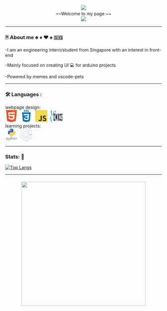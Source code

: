 <div id = "fireplace" align = center>
<img src = "https://media3.giphy.com/media/10TZs8ho7qJeVy/giphy.gif?cid=ecf05e47skmzcjei0bmexi3lcybw2sxerrptt9mtuyakpi01&rid=giphy.gif&ct=g">
</div>
<div id = "header" align = center>
  <div text_color = cyan> ~~Welcome to my page ~~ </div>
  <a href = "https://www.linkedin.com/in/david-tan-717102154/">
  <img src = "https://img.shields.io/badge/LinkedIn-blue?logo=linkedin&logoColor=white&style=for-the-badge">
  </a>
  </div>
  
  ---
  
  ### :black_joker: About me :clubs: :diamonds:	:hearts: :spades: :singapore:
-I am an engineering intern/student from Singapore with an interest in front-end 

-Mainly focused on creating UI :computer:	for arduino projects 

-Powered by memes and vscode-pets

---

### :hammer_and_wrench: Languages :

<div>
  <div> webpage design: </div>
  <img src="https://github.com/devicons/devicon/blob/master/icons/html5/html5-original.svg" title="HTML5" alt="HTML" width="40" height="40"/>&nbsp;
  <img src="https://github.com/devicons/devicon/blob/master/icons/css3/css3-plain-wordmark.svg" title="css3" alt="Css" width="40" height="40"/>&nbsp;
  <img src="https://github.com/devicons/devicon/blob/master/icons/javascript/javascript-original.svg" title="JS" alt="JS" width="40" height="40"/>&nbsp;
  <img src="https://github.com/devicons/devicon/blob/master/icons/tailwindcss/tailwindcss-original-wordmark.svg" bg_color = white title="tailwind" alt="tw" width="40" height="40"/>&nbsp;
</div>
<div>
  <div> learning projects: </div>
  <img src="https://github.com/devicons/devicon/blob/master/icons/python/python-original-wordmark.svg" title="python" alt="python" width="40" height="40"/>&nbsp;
  <img src="https://github.com/devicons/devicon/blob/master/icons/cplusplus/cplusplus-line.svg" title="c++" alt="c++" width="40" height="40"/>&nbsp;
</div>

---

### Stats: :mag_right:

[![Top Langs](https://github-readme-stats.vercel.app/api/top-langs/?username=Crashnb)](https://github.com/anuraghazra/github-readme-stats)
<div align = center>
  
 ---
  
  ###
<div><img src = "https://qph.cf2.quoracdn.net/main-qimg-502bacccadc5d17a0d52ce04c93b9174" height = "400" width = "400"></div>
</div>
